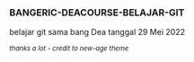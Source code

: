 ### BANGERIC-DEACOURSE-BELAJAR-GIT

<p>belajar git sama bang Dea tanggal 29 Mei 2022</p>
<small><i>thanks a lot - credit to new-age theme</i></small>